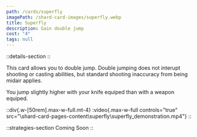 ```yaml
---
path: /cards/superfly
imagePath: /shard-card-images/superfly.webp
title: Superfly
description: Gain double jump
cost: "4"
tags: null
---
```


::details-section
::

This card allows you to double jump. Double jumping does not interupt shooting or casting abilities, but standard shooting inaccuracy from being midair applies.

You jump slightly higher with your knife equiped than with a weapon equiped.

::div{.w-[50rem].max-w-full.mt-4}
:video{.max-w-full controls="true" src="\shard-card-pages-content\superfly\superfly_demonstration.mp4"}
::

::strategies-section
Coming Soon
::
